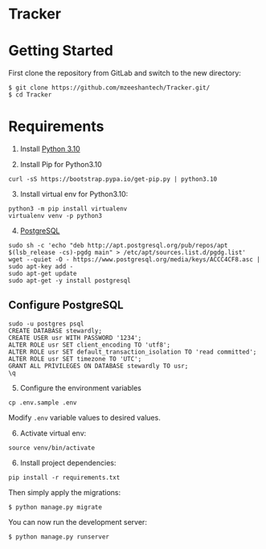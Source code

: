 # Tracker

# Getting Started

First clone the repository from GitLab and switch to the new directory:

    $ git clone https://github.com/mzeeshantech/Tracker.git/
    $ cd Tracker
    
# Requirements  

1. Install [Python 3.10](https://computingforgeeks.com/how-to-install-python-on-ubuntu-linux-system/)

2. Install Pip for Python3.10
```
curl -sS https://bootstrap.pypa.io/get-pip.py | python3.10
```
3. Install virtual env for Python3.10:
```
python3 -m pip install virtualenv
virtualenv venv -p python3
```

4. [PostgreSQL](https://www.cherryservers.com/blog/how-to-install-and-setup-postgresql-server-on-ubuntu-20-04)
```
sudo sh -c 'echo "deb http://apt.postgresql.org/pub/repos/apt $(lsb_release -cs)-pgdg main" > /etc/apt/sources.list.d/pgdg.list'
wget --quiet -O - https://www.postgresql.org/media/keys/ACCC4CF8.asc | sudo apt-key add -
sudo apt-get update
sudo apt-get -y install postgresql

```
## Configure PostgreSQL

```
sudo -u postgres psql
CREATE DATABASE stewardly;
CREATE USER usr WITH PASSWORD '1234';
ALTER ROLE usr SET client_encoding TO 'utf8';
ALTER ROLE usr SET default_transaction_isolation TO 'read committed';
ALTER ROLE usr SET timezone TO 'UTC';
GRANT ALL PRIVILEGES ON DATABASE stewardly TO usr;
\q
```
5. Configure the environment variables
```
cp .env.sample .env
```
Modify `.env` variable values to desired values.


6. Activate virtual env:
```
source venv/bin/activate
```
6. Install project dependencies:
```
pip install -r requirements.txt
```
    
    
Then simply apply the migrations:

    $ python manage.py migrate
    

You can now run the development server:

    $ python manage.py runserver